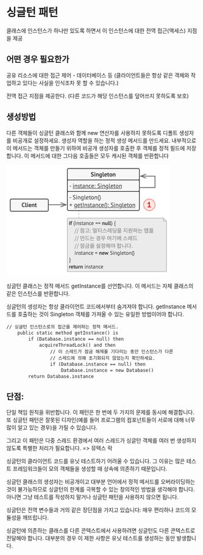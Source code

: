 # 싱글턴 패턴

클래스에 인스턴스가 하나만 있도록 하면서 이 인스턴스에 대한 전역 접근​(액세스) 지점을 제공

## 어떤 경우 필요한가

공유 리소스에 대한 접근 제어 - 데이터베이스 등
(클라이언트들은 항상 같은 객체와 작업하고 있다는 사실을 인식조차 못 할 수 있습니다.)

전역 접근 지점을 제공한다. (다른 코드가 해당 인스턴스를 덮어쓰지 못하도록 보호)

## 생성방법

다른 객체들이 싱글턴 클래스와 함께 new 연산자를 사용하지 못하도록 디폴트 생성자를 비공개로 설정하세요.
생성자 역할을 하는 정적 생성 메서드를 만드세요.
내부적으로 이 메서드는 객체를 만들기 위하여 비공개 생성자를 호출한 후 객체를 정적 필드에 저장합니다.
이 메서드에 대한 그다음 호출들은 모두 캐시된 객체를 반환합니다

![alt text](image.png)

싱글턴 클래스는 정적 메서드 get­Instance를 선언합니다. 이 메서드는 자체 클래스의 같은 인스턴스를 반환합니다.

싱글턴의 생성자는 항상 클라이언트 코드에서부터 숨겨져야 합니다. get­Instance 메서드를 호출하는 것이 Singleton 객체를 가져올 수 있는 유일한 방법이어야 합니다.

```
// 싱글턴 인스턴스로의 접근을 제어하는 정적 메서드.
    public static method getInstance() is
        if (Database.instance == null) then
            acquireThreadLock() and then
                // 이 스레드가 잠금 해제를 기다리는 동안 인스턴스가 다른
                // 스레드에 의해 초기화되지 않았는지 확인하세요.
                if (Database.instance == null) then
                    Database.instance = new Database()
        return Database.instance
```

## 단점:

단일 책임 원칙을 위반합니다. 이 패턴은 한 번에 두 가지의 문제를 동시에 해결합니다.
또 싱글턴 패턴은 잘못된 디자인​(예를 들어 프로그램의 컴포넌트들이 서로에 대해 너무 많이 알고 있는 경우)​을 가릴 수 있습니다.

그리고 이 패턴은 다중 스레드 환경에서 여러 스레드가 싱글턴 객체를 여러 번 생성하지 않도록 특별한 처리가 필요합니다. => 뮤텍스 락

싱글턴의 클라이언트 코드를 유닛 테스트하기 어려울 수 있습니다. 그 이유는 많은 테스트 프레임워크들이 모의 객체들을 생성할 때 상속에 의존하기 때문입니다.

싱글턴 클래스의 생성자는 비공개이고 대부분 언어에서 정적 메서드를 오버라이딩하는 것이 불가능하므로 싱글턴의 한계를 극복할 수 있는 창의적인 방법을 생각해야 합니다. 아니면 그냥 테스트를 작성하지 말거나 싱글턴 패턴을 사용하지 않으면 됩니다.

싱글턴은 전역 변수들과 거의 같은 장단점을 가지고 있습니다: 매우 편리하나 코드의 모듈성을 깨뜨립니다.

싱글턴에 의존하는 클래스를 다른 콘텍스트에서 사용하려면 싱글턴도 다른 콘텍스트로 전달해야 합니다. 대부분의 경우 이 제한 사항은 유닛 테스트를 생성하는 동안 발생합니다.

